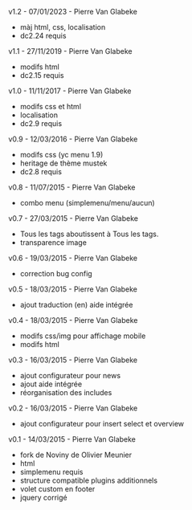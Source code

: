 v1.2 - 07/01/2023 - Pierre Van Glabeke
* màj html, css, localisation
* dc2.24 requis

v1.1 - 27/11/2019 - Pierre Van Glabeke
* modifs html
* dc2.15 requis

v1.0 - 11/11/2017 - Pierre Van Glabeke
* modifs css et html
* localisation
* dc2.9 requis

v0.9 - 12/03/2016 - Pierre Van Glabeke
* modifs css (yc menu 1.9)
* heritage de thème mustek
* dc2.8 requis

v0.8 - 11/07/2015 - Pierre Van Glabeke
* combo menu (simplemenu/menu/aucun)

v0.7 - 27/03/2015 - Pierre Van Glabeke
* Tous les tags aboutissent à Tous les tags.
* transparence image

v0.6 - 19/03/2015 - Pierre Van Glabeke
* correction bug config

v0.5 - 18/03/2015 - Pierre Van Glabeke
* ajout traduction (en) aide intégrée

v0.4 - 18/03/2015 - Pierre Van Glabeke
* modifs css/img pour affichage mobile
* modifs html

v0.3 - 16/03/2015 - Pierre Van Glabeke
* ajout configurateur pour news
* ajout aide intégrée
* réorganisation des includes

v0.2 - 16/03/2015 - Pierre Van Glabeke
* ajout configurateur pour insert select et overview

v0.1 - 14/03/2015 - Pierre Van Glabeke
* fork de Noviny de Olivier Meunier
* html
* simplemenu requis
* structure compatible plugins additionnels
* volet custom en footer
* jquery corrigé